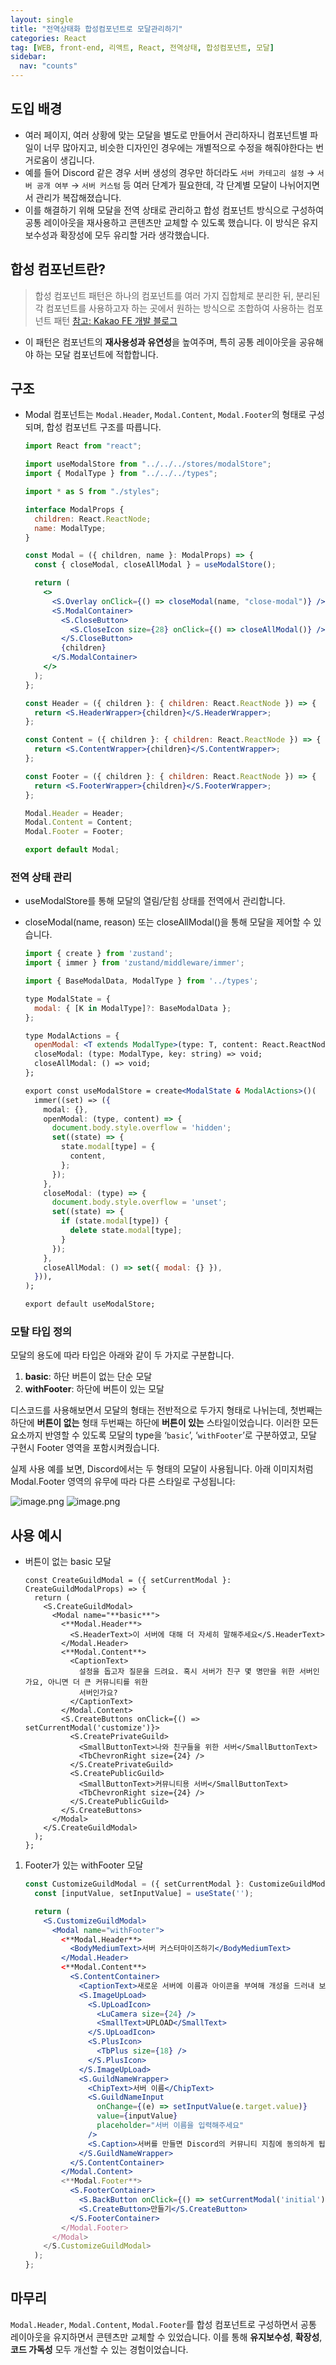 ```yaml
---
layout: single
title: "전역상태화 합성컴포넌트로 모달관리하기"
categories: React
tag: [WEB, front-end, 리액트, React, 전역상태, 합성컴포넌트, 모달]
sidebar:
  nav: "counts"
---
```


## 도입 배경

- 여러 페이지, 여러 상황에 맞는 모달을 별도로 만들어서 관리하자니 컴포넌트별 파일이 너무 많아지고, 비슷한 디자인인 경우에는 개별적으로 수정을 해줘야한다는 번거로움이 생깁니다.
- 예를 들어 Discord 같은 경우 서버 생성의 경우만 하더라도 `서버 카테고리 설정` → `서버 공개 여부` → `서버 커스텀` 등 여러 단계가 필요한데, 각 단계별 모달이 나뉘어지면서 관리가 복잡해졌습니다.
- 이를 해결하기 위해 모달을 전역 상태로 관리하고 합성 컴포넌트 방식으로 구성하여 공통 레이아웃을 재사용하고 콘텐츠만 교체할 수 있도록 했습니다. 이 방식은 유지보수성과 확장성에 모두 유리할 거라 생각했습니다.

## 합성 컴포넌트란?

> 합성 컴포넌트 패턴은 하나의 컴포넌트를 여러 가지 집합체로 분리한 뒤, 분리된 각 컴포넌트를 사용하고자 하는 곳에서 원하는 방식으로 조합하여 사용하는 컴포넌트 패턴
> [참고: Kakao FE 개발 블로그](https://fe-developers.kakaoent.com/2022/220731-composition-component/)

- 이 패턴은 컴포넌트의 **재사용성과 유연성**을 높여주며, 특히 공통 레이아웃을 공유해야 하는 모달 컴포넌트에 적합합니다.

## 구조

- Modal 컴포넌트는 `Modal.Header`, `Modal.Content`, `Modal.Footer`의 형태로 구성되며, 합성 컴포넌트 구조를 따릅니다.

  ```jsx
  import React from "react";

  import useModalStore from "../../../stores/modalStore";
  import { ModalType } from "../../../types";

  import * as S from "./styles";

  interface ModalProps {
    children: React.ReactNode;
    name: ModalType;
  }

  const Modal = ({ children, name }: ModalProps) => {
    const { closeModal, closeAllModal } = useModalStore();

    return (
      <>
        <S.Overlay onClick={() => closeModal(name, "close-modal")} />
        <S.ModalContainer>
          <S.CloseButton>
            <S.CloseIcon size={28} onClick={() => closeAllModal()} />
          </S.CloseButton>
          {children}
        </S.ModalContainer>
      </>
    );
  };

  const Header = ({ children }: { children: React.ReactNode }) => {
    return <S.HeaderWrapper>{children}</S.HeaderWrapper>;
  };

  const Content = ({ children }: { children: React.ReactNode }) => {
    return <S.ContentWrapper>{children}</S.ContentWrapper>;
  };

  const Footer = ({ children }: { children: React.ReactNode }) => {
    return <S.FooterWrapper>{children}</S.FooterWrapper>;
  };

  Modal.Header = Header;
  Modal.Content = Content;
  Modal.Footer = Footer;

  export default Modal;
  ```

### 전역 상태 관리

- useModalStore를 통해 모달의 열림/닫힘 상태를 전역에서 관리합니다.
- closeModal(name, reason) 또는 closeAllModal()을 통해 모달을 제어할 수 있습니다.

  ```jsx
  import { create } from 'zustand';
  import { immer } from 'zustand/middleware/immer';

  import { BaseModalData, ModalType } from '../types';

  type ModalState = {
    modal: { [K in ModalType]?: BaseModalData };
  };

  type ModalActions = {
    openModal: <T extends ModalType>(type: T, content: React.ReactNode) => void;
    closeModal: (type: ModalType, key: string) => void;
    closeAllModal: () => void;
  };

  export const useModalStore = create<ModalState & ModalActions>()(
    immer((set) => ({
      modal: {},
      openModal: (type, content) => {
        document.body.style.overflow = 'hidden';
        set((state) => {
          state.modal[type] = {
            content,
          };
        });
      },
      closeModal: (type) => {
        document.body.style.overflow = 'unset';
        set((state) => {
          if (state.modal[type]) {
            delete state.modal[type];
          }
        });
      },
      closeAllModal: () => set({ modal: {} }),
    })),
  );

  export default useModalStore;

  ```

### 모탈 타입 정의

모달의 용도에 따라 타입은 아래와 같이 두 가지로 구분합니다.

1. **basic**: 하단 버튼이 없는 단순 모달
2. **withFooter**: 하단에 버튼이 있는 모달

디스코드를 사용해보면서 모달의 형태는 전반적으로 두가지 형태로 나뉘는데, 첫번째는 하단에 **버튼이 없는** 형태 두번째는 하단에 **버튼이 있는** 스타일이었습니다. 이러한 모든 요소까지 반영할 수 있도록 모달의 type을 ‘`basic`’, ‘`withFooter`’로 구분하였고, 모달 구현시 Footer 영역을 포함시켜줬습니다.

실제 사용 예를 보면, Discord에서는 두 형태의 모달이 사용됩니다.
아래 이미지처럼 Modal.Footer 영역의 유무에 따라 다른 스타일로 구성됩니다:

![image.png](./img/modal_basic.png)
![image.png](./img/modal_withFooter.png)

## 사용 예시

- 버튼이 없는 basic 모달
  ```tsx
  const CreateGuildModal = ({ setCurrentModal }: CreateGuildModalProps) => {
    return (
      <S.CreateGuildModal>
        <Modal name="**basic**">
          <**Modal.Header**>
            <S.HeaderText>이 서버에 대해 더 자세히 말해주세요</S.HeaderText>
          </Modal.Header>
          <**Modal.Content**>
            <CaptionText>
              설정을 돕고자 질문을 드려요. 혹시 서버가 친구 몇 명만을 위한 서버인가요, 아니면 더 큰 커뮤니티를 위한
              서버인가요?
            </CaptionText>
          </Modal.Content>
          <S.CreateButtons onClick={() => setCurrentModal('customize')}>
            <S.CreatePrivateGuild>
              <SmallButtonText>나와 친구들을 위한 서버</SmallButtonText>
              <TbChevronRight size={24} />
            </S.CreatePrivateGuild>
            <S.CreatePublicGuild>
              <SmallButtonText>커뮤니티용 서버</SmallButtonText>
              <TbChevronRight size={24} />
            </S.CreatePublicGuild>
          </S.CreateButtons>
        </Modal>
      </S.CreateGuildModal>
    );
  };
  ```

1. Footer가 있는 withFooter 모달

   ```jsx
   const CustomizeGuildModal = ({ setCurrentModal }: CustomizeGuildModalProps) => {
     const [inputValue, setInputValue] = useState('');

     return (
       <S.CustomizeGuildModal>
         <Modal name="withFooter">
           <**Modal.Header**>
             <BodyMediumText>서버 커스터마이즈하기</BodyMediumText>
           </Modal.Header>
           <**Modal.Content**>
             <S.ContentContainer>
               <CaptionText>새로운 서버에 이름과 아이콘을 부여해 개성을 드러내 보세요. 나중에 언제든 바꿀 수 있어요.</CaptionText>
               <S.ImageUpLoad>
                 <S.UpLoadIcon>
                   <LuCamera size={24} />
                   <SmallText>UPLOAD</SmallText>
                 </S.UpLoadIcon>
                 <S.PlusIcon>
                   <TbPlus size={18} />
                 </S.PlusIcon>
               </S.ImageUpLoad>
               <S.GuildNameWrapper>
                 <ChipText>서버 이름</ChipText>
                 <S.GuildNameInput
                   onChange={(e) => setInputValue(e.target.value)}
                   value={inputValue}
                   placeholder="서버 이름을 입력해주세요"
                 />
                 <S.Caption>서버를 만들면 Discord의 커뮤니티 지침에 동의하게 됩니다.</S.Caption>
               </S.GuildNameWrapper>
             </S.ContentContainer>
           </Modal.Content>
           <**Modal.Footer**>
             <S.FooterContainer>
               <S.BackButton onClick={() => setCurrentModal('initial')}>뒤로가기</S.BackButton>
               <S.CreateButton>만들기</S.CreateButton>
             </S.FooterContainer>
           </Modal.Footer>
         </Modal>
       </S.CustomizeGuildModal>
     );
   };
   ```

## 마무리

`Modal.Header`, `Modal.Content`, `Modal.Footer`를 합성 컴포넌트로 구성하면서 공통 레이아웃을 유지하면서 콘텐츠만 교체할 수 있었습니다. 이를 통해 **유지보수성**, **확장성**, **코드 가독성** 모두 개선할 수 있는 경험이었습니다.
